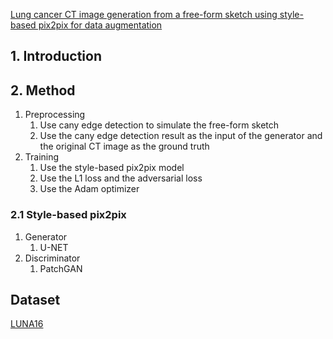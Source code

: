  [Lung cancer CT image generation from a free-form sketch using style-based pix2pix for data augmentation](https://www.semanticscholar.org/paper/Lung-cancer-CT-image-generation-from-a-free-form-Toda-Teramoto/85ea8a4e2cffc1e18cb07487bd76de91c92ebbdb)

 ## 1. Introduction


 ## 2. Method

 1. Preprocessing
    1. Use cany edge detection to simulate the free-form sketch
    2. Use the cany edge detection result as the input of the generator and the original CT image as the ground truth
 2. Training
    1. Use the style-based pix2pix model
    2. Use the L1 loss and the adversarial loss
    3. Use the Adam optimizer

### 2.1 Style-based pix2pix
1. Generator
   1. U-NET
2. Discriminator
   1. PatchGAN

 ## Dataset

[LUNA16](https://luna16.grand-challenge.org/)
